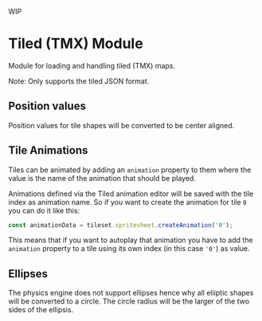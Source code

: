 WIP

# Tiled (TMX) Module

Module for loading and handling tiled (TMX) maps. 

Note: Only supports the tiled JSON format.

## Position values

Position values for tile shapes will be converted to be center aligned.

## Tile Animations

Tiles can be animated by adding an `animation` property to them where the 
value is the name of the animation that should be played.

Animations defined via the Tiled animation editor will be saved with the 
tile index as animation name. So if you want to create the animation for 
tile `0` you can do it like this:

```ts
const animationData = tileset.spritesheet.createAnimation('0');
```

This means that if you want to autoplay that animation you have to add 
the `animation` property to a tile using its own index (in this case 
`'0'`) as value.

## Ellipses

The physics engine does not support ellipses hence why all eliiptic shapes
will be converted to a circle. The circle radius will be the larger of the
two sides of the ellipsis.




